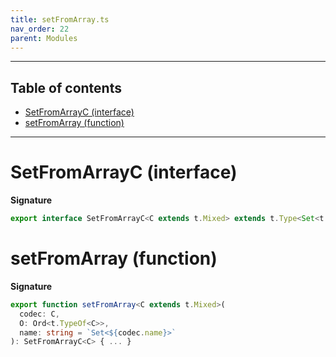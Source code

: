 ```yaml
---
title: setFromArray.ts
nav_order: 22
parent: Modules
---
```


---

<h2 class="text-delta">Table of contents</h2>

- [SetFromArrayC (interface)](#setfromarrayc-interface)
- [setFromArray (function)](#setfromarray-function)

---

# SetFromArrayC (interface)

**Signature**

```ts
export interface SetFromArrayC<C extends t.Mixed> extends t.Type<Set<t.TypeOf<C>>, Array<t.OutputOf<C>>, unknown> {}
```

# setFromArray (function)

**Signature**

```ts
export function setFromArray<C extends t.Mixed>(
  codec: C,
  O: Ord<t.TypeOf<C>>,
  name: string = `Set<${codec.name}>`
): SetFromArrayC<C> { ... }
```
